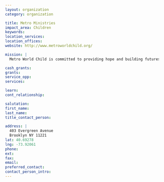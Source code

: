 ```yaml
---
layout: organization
category: organization

title: Metro Ministries
impact_area: Children
keywords: 
location_services: 
location_offices: 
website: http://www.metroworldchild.org/

mission: |
  Metro World Child is committed to providing hope and building futures for children living in adverse conditions in metropolitan areas around the world. Whether faced with the physical effects of poverty or the dangers of gangs, violence, abuse and hopelessness, we want to see children’s lives placed on a new path through the life-changing love of Christ. By meeting children where they are, personally investing in their lives and presenting the Gospel in a fun, accessible way, we believe we can build foundations that lead to hope, a future and better lives for children around the world.

cash_grants: 
grants: 
service_opp: 
services: 

learn: 
cont_relationship: 

salutation: 
first_name: 
last_name: 
title_contact_person: 

address: |
  403 Evergreen Avenue  
  Brooklyn NY 11221
lat: 40.69278
lng: -73.92061
phone: 
ext: 
fax: 
email: 
preferred_contact: 
contact_person_intro: 
---
```

